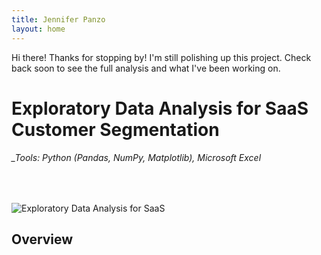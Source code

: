 ```yaml
---
title: Jennifer Panzo
layout: home
---
```


Hi there!
Thanks for stopping by! I'm still polishing up this project. Check back soon to see the full analysis and what I've been working on.


# Exploratory Data Analysis for SaaS Customer Segmentation

###### _Tools: Python (Pandas, NumPy, Matplotlib), Microsoft Excel
<br/>

![Exploratory Data Analysis for SaaS](images/eda-saas.png)

## **Overview**
